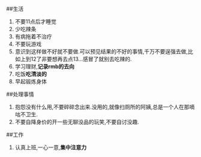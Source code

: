 ##生活
1. 不要11点后才睡觉
2. 少吃辣条
3. 有病拖着不治疗
4. 不要玩游戏
5. 意识到这样做不好就不要做.可以预见结果的不好的事情,千万不要逞强去做,比如上到12了非要想再去点13...感冒了就别去吃辣的.
6. 学习理财,**记录rmb的去向**
7. 吃饭**吃清淡的**
8. 早起锻炼身体

##处理事情
1. 抱怨没有什么用,不要碎碎念出来.没用的,就像扫厕所的阿姨,总是一个人在那嘀咕不卫生.
2. 不要自降身价的开一些无聊没品的玩笑,不要自讨没趣.


##工作
1. 认真上班,一心一意,__集中注意力__